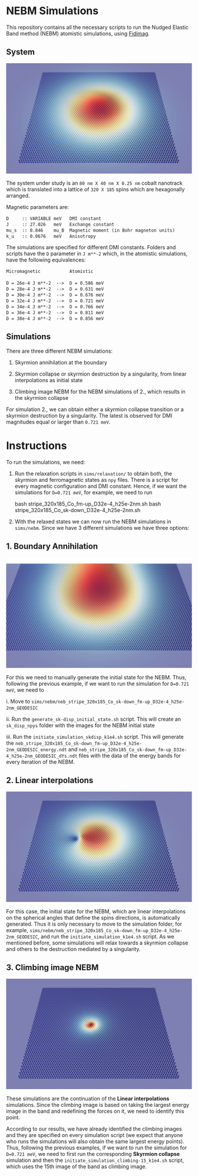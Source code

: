 # NEBM Simulations

This repository contains all the necessary scripts to run the Nudged Elastic
Band method (NEBM) atomistic simulations, using
[Fidimag](http://computationalmodelling.github.io/fidimag/).

## System

![](figs/skyrmion.jpg)

The system under study is an ``80 nm X 40 nm X 0.25 nm`` cobalt nanotrack which
is translated into a lattice of ``320 X 185`` spins which are hexagonally
arranged. 

Magnetic parameters are:

    D     :: VARIABLE meV   DMI constant
    J     :: 27.026   meV   Exchange constant
    mu_s  :: 0.846    mu_B  Magnetic moment (in Bohr magneton units)
    k_u   :: 0.0676   meV   Anisotropy

The simulations are specified for different DMI constants. Folders and scripts
have the ``D`` parameter in ``J m**-2`` which, in the atomistic simulations,
have the following equivalences:

    Micromagnetic           Atomistic

    D = 26e-4 J m**-2  -->  D = 0.586 meV
    D = 28e-4 J m**-2  -->  D = 0.631 meV
    D = 30e-4 J m**-2  -->  D = 0.676 meV
    D = 32e-4 J m**-2  -->  D = 0.721 meV
    D = 34e-4 J m**-2  -->  D = 0.766 meV
    D = 36e-4 J m**-2  -->  D = 0.811 meV
    D = 38e-4 J m**-2  -->  D = 0.856 meV

## Simulations

There are three different NEBM simulations:

1. Skyrmion annihilation at the boundary

2. Skyrmion collapse or skyrmion destruction by a singularity, from linear
interpolations as initial state

3. Climbing image NEBM for the NEBM simulations of 2., which results in the
skyrmion collapse 

For simulation 2., we can obtain either a skyrmion collapse transition or a
skyrmion destruction by a singularity. The latest is observed for DMI
magnitudes equal or larger than ``0.721 meV``.

# Instructions

To run the simulations, we need:

1. Run the relaxation scripts in ``sims/relaxation/`` to obtain both, the
skyrmion and ferromagnetic states as ``npy`` files. There is a script for every
magnetic configuration and DMI constant. Hence, if we want the simulations for
``D=0.721 meV``, for example, we need to run

    bash stripe_320x185_Co_fm-up_D32e-4_h25e-2nm.sh
    bash stripe_320x185_Co_sk-down_D32e-4_h25e-2nm.sh

2. With the relaxed states we can now run the NEBM simulations in
``sims/nebm``.  Since we have 3 different simulations we have three options:

## 1. Boundary Annihilation

![](figs/boundary_annihilation.jpg)

For this we need to manually generate the initial state for the NEBM. Thus,
following the previous example, if we want to run the simulation for 
``D=0.721 meV``, we need to 
        
i. Move to ``sims/nebm/neb_stripe_320x185_Co_sk-down_fm-up_D32e-4_h25e-2nm_GEODESIC``

ii. Run the ``generate_sk-disp_initial_state.sh`` script. This will create
an ``sk_disp_npys`` folder with the images for the NEBM initial state

iii. Run the ``initiate_simulation_skdisp_k1e4.sh`` script. This will generate
the ``neb_stripe_320x185_Co_sk-down_fm-up_D32e-4_h25e-2nm_GEODESIC_energy.ndt`` and
``neb_stripe_320x185_Co_sk-down_fm-up_D32e-4_h25e-2nm_GEODESIC_dYs.ndt`` files with
the data of the energy bands for every iteration of the NEBM.

## 2. Linear interpolations

![](figs/singularity.jpg)

For this case, the initial state for the NEBM, which are linear interpolations
on the spherical angles that define the spins directions, is automatically
generated.  Thus it is only necessary to move to the simulation folder, for
example,
``sims/nebm/neb_stripe_320x185_Co_sk-down_fm-up_D32e-4_h25e-2nm_GEODESIC``, and
run the ``initiate_simulation_k1e4.sh`` script. As we mentioned before, some
simulations will relax towards a skyrmion collapse and others to the
destruction mediated by a singularity.

## 3. Climbing image NEBM

![](figs/collapse.jpg)

These simulations are the continuation of the **Linear interpolations**
simulations.  Since the climbing image is based on taking the largest energy
image in the band and redefining the forces on it, we need to identify this
point.

According to our results, we have already identified the climbing images and
they are specified on every simulation script (we expect that anyone who runs
the simulations will also obtain the same largest energy points). Thus,
following the previous examples, if we want to run the simulation for 
``D=0.721 meV``, we need to first run the corresponding **Skyrmion collapse**
simulation and then the ``initiate_simulation_climbing-15_k1e4.sh`` script,
which uses the 15th image of the band as climbing image.
